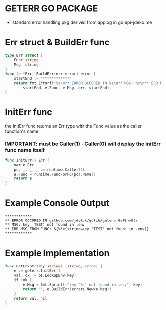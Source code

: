 # GETERR GO PACKAGE
- standard error handling pkg derived from applog in go-api-jdeko.me
# Err struct & BuildErr func
```go
type Err struct {
	Func string
	Msg  string
}
func (e *Err) BuildErr(err error) error {
	startEnd := "************"
	return fmt.Errorf("%s\n** ERROR OCCURED IN %s\n** MSG: %s\n** ERR MSG FROM FUNC: %w\n%s",
		startEnd, e.Func, e.Msg, err, startEnd)
}
```
# InitErr func
the InitErr func returns an Err type with the Func value as the caller function's name
### IMPORTANT: must be Caller(1) - Caller(0) will display the InitErr func name itself 
```go
func InitErr() Err {
	var e Err
	pc, _, _, _ := runtime.Caller(1)
	e.Func = runtime.FuncForPC(pc).Name()
	return e
}
```
# Example Console Output
```
************
** ERROR OCCURED IN github.com/jdetok/golib/getenv.GetEnvStr
** MSG: key 'TEST' not found in .env
** ERR MSG FROM FUNC: &{%!e(string=key 'TEST' not found in .env)}
************
```
# Example Implementation
```go
func GetEnvStr(key string) (string, error) {
	e := geterr.InitErr()
	val, ok := os.LookupEnv(key)
	if !ok {
		e.Msg = fmt.Sprintf("key '%s' not found in .env", key)
		return "", e.BuildErr(errors.New(e.Msg))
	}
	return val, nil
}
```